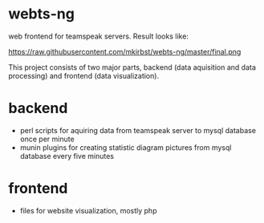 # webts-ng
web frontend for teamspeak servers. Result looks like:

https://raw.githubusercontent.com/mkirbst/webts-ng/master/final.png

This project consists of two major parts, backend (data aquisition and data processing)
and frontend (data visualization).

# backend
- perl scripts for aquiring data from teamspeak server to mysql database once per minute
- munin plugins for creating statistic diagram pictures from mysql database every five minutes

# frontend
- files for website visualization, mostly php
